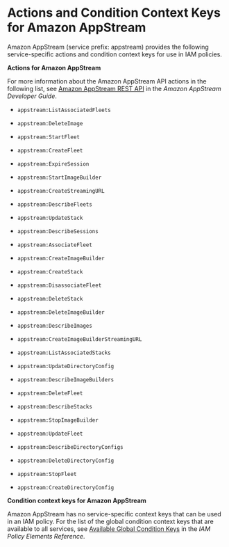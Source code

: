 # Actions and Condition Context Keys for Amazon AppStream<a name="list_appstream"></a>

Amazon AppStream \(service prefix: appstream\) provides the following service\-specific actions and condition context keys for use in IAM policies\.

**Actions for Amazon AppStream**

For more information about the Amazon AppStream API actions in the following list, see [Amazon AppStream REST API](http://alpha-docs-aws.amazon.com/appstream/latest/developerguide/appstream-api-rest.html) in the *Amazon AppStream Developer Guide*\.

+ `appstream:ListAssociatedFleets`

+ `appstream:DeleteImage`

+ `appstream:StartFleet`

+ `appstream:CreateFleet`

+ `appstream:ExpireSession`

+ `appstream:StartImageBuilder`

+ `appstream:CreateStreamingURL`

+ `appstream:DescribeFleets`

+ `appstream:UpdateStack`

+ `appstream:DescribeSessions`

+ `appstream:AssociateFleet`

+ `appstream:CreateImageBuilder`

+ `appstream:CreateStack`

+ `appstream:DisassociateFleet`

+ `appstream:DeleteStack`

+ `appstream:DeleteImageBuilder`

+ `appstream:DescribeImages`

+ `appstream:CreateImageBuilderStreamingURL`

+ `appstream:ListAssociatedStacks`

+ `appstream:UpdateDirectoryConfig`

+ `appstream:DescribeImageBuilders`

+ `appstream:DeleteFleet`

+ `appstream:DescribeStacks`

+ `appstream:StopImageBuilder`

+ `appstream:UpdateFleet`

+ `appstream:DescribeDirectoryConfigs`

+ `appstream:DeleteDirectoryConfig`

+ `appstream:StopFleet`

+ `appstream:CreateDirectoryConfig`

**Condition context keys for Amazon AppStream**

Amazon AppStream has no service\-specific context keys that can be used in an IAM policy\. For the list of the global condition context keys that are available to all services, see [Available Global Condition Keys](reference_policies_condition-keys.md#AvailableKeys) in the *IAM Policy Elements Reference*\.